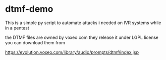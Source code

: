 # dtmf-demo

This is a simple py script to automate attacks i needed on IVR systems while in a pentest

the DTMF files are owned by voxeo.com they release it under LGPL license you can download them from

https://evolution.voxeo.com/library/audio/prompts/dtmf/index.jsp


